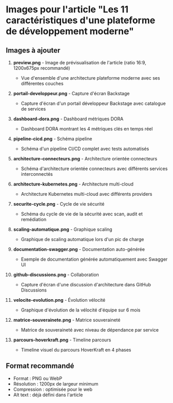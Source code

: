 # Images pour l'article "Les 11 caractéristiques d'une plateforme de développement moderne"

## Images à ajouter

1. **preview.png** - Image de prévisualisation de l'article (ratio 16:9, 1200x675px recommandé)
   - Vue d'ensemble d'une architecture plateforme moderne avec ses différentes couches

2. **portail-developpeur.png** - Capture d'écran Backstage
   - Capture d'écran d'un portail développeur Backstage avec catalogue de services

3. **dashboard-dora.png** - Dashboard métriques DORA
   - Dashboard DORA montrant les 4 métriques clés en temps réel

4. **pipeline-cicd.png** - Schéma pipeline
   - Schéma d'un pipeline CI/CD complet avec tests automatisés

5. **architecture-connecteurs.png** - Architecture orientée connecteurs
   - Schéma d'architecture orientée connecteurs avec différents services interconnectés

6. **architecture-kubernetes.png** - Architecture multi-cloud
   - Architecture Kubernetes multi-cloud avec différents providers

7. **securite-cycle.png** - Cycle de vie sécurité
   - Schéma du cycle de vie de la sécurité avec scan, audit et remédiation

8. **scaling-automatique.png** - Graphique scaling
   - Graphique de scaling automatique lors d'un pic de charge

9. **documentation-swagger.png** - Documentation auto-générée
   - Exemple de documentation générée automatiquement avec Swagger UI

10. **github-discussions.png** - Collaboration
    - Capture d'écran d'une discussion d'architecture dans GitHub Discussions

11. **velocite-evolution.png** - Évolution vélocité
    - Graphique d'évolution de la vélocité d'équipe sur 6 mois

12. **matrice-souverainete.png** - Matrice souveraineté
    - Matrice de souveraineté avec niveau de dépendance par service

13. **parcours-hoverkraft.png** - Timeline parcours
    - Timeline visuel du parcours HoverKraft en 4 phases

## Format recommandé

- Format : PNG ou WebP
- Résolution : 1200px de largeur minimum
- Compression : optimisée pour le web
- Alt text : déjà défini dans l'article
